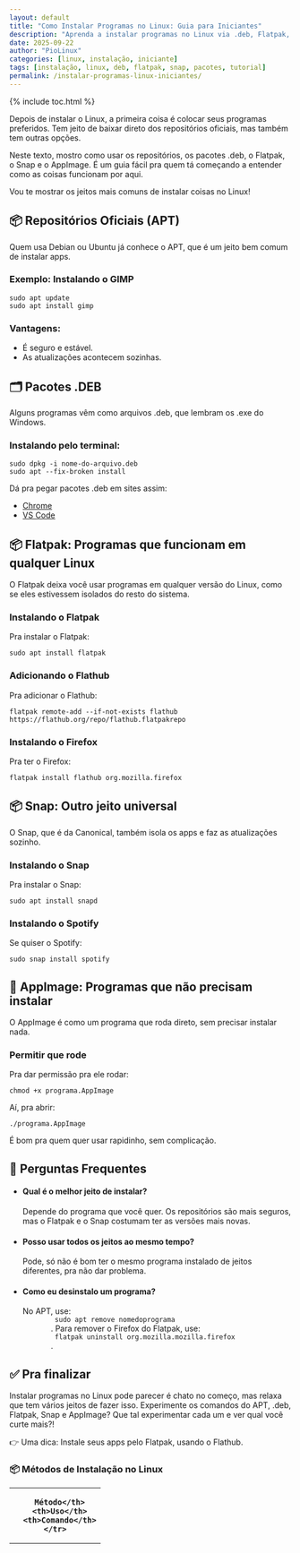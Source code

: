 ```yaml
---
layout: default
title: "Como Instalar Programas no Linux: Guia para Iniciantes"
description: "Aprenda a instalar programas no Linux via .deb, Flatpak, Snap e repositórios. Compare métodos e escolha o melhor para sua distro."
date: 2025-09-22
author: "PioLinux"
categories: [linux, instalação, iniciante]
tags: [instalação, linux, deb, flatpak, snap, pacotes, tutorial]
permalink: /instalar-programas-linux-iniciantes/
---
```



{% include toc.html %}



   <section class="post-content">
    <p>
     Depois de instalar o Linux, a primeira coisa é colocar seus programas preferidos. Tem jeito de baixar direto dos repositórios oficiais, mas também tem outras opções.
    </p>
    <p>
     Neste texto, mostro como usar os repositórios, os pacotes .deb, o Flatpak, o Snap e o AppImage. É um guia fácil pra quem tá começando a entender como as coisas funcionam por aqui.
    </p>
    <p>
     Vou te mostrar os jeitos mais comuns de instalar coisas no Linux!
    </p>
    <h2>
     📦 Repositórios Oficiais (APT)
    </h2>
    <p>
     Quem usa Debian ou Ubuntu já conhece o APT, que é um jeito bem comum de instalar apps.
    </p>
    <h3>
     Exemplo: Instalando o GIMP
    </h3>
    <pre><code>sudo apt update
sudo apt install gimp</code></pre>
    <h3>
     Vantagens:
    </h3>
    <ul>
     <li>
      É seguro e estável.
     </li>
     <li>
      As atualizações acontecem sozinhas.
     </li>
    </ul>
    <h2>
     🗂️ Pacotes .DEB
    </h2>
    <p>
     Alguns programas vêm como arquivos .deb, que lembram os .exe do Windows.
    </p>
    <h3>
     Instalando pelo terminal:
    </h3>
    <pre><code>sudo dpkg -i nome-do-arquivo.deb
sudo apt --fix-broken install</code></pre>
    <p>
     Dá pra pegar pacotes .deb em sites assim:
    </p>
    <ul>
     <li>
      <a href="https://www.google.com/chrome/" target="_blank">
       Chrome
      </a>
     </li>
     <li>
      <a href="https://code.visualstudio.com/download" target="_blank">
       VS Code
      </a>
     </li>
    </ul>
    <h2>
     📦 Flatpak: Programas que funcionam em qualquer Linux
    </h2>
    <p>
     O Flatpak deixa você usar programas em qualquer versão do Linux, como se eles estivessem isolados do resto do sistema.
    </p>
    <h3>
     Instalando o Flatpak
    </h3>
    <p>
     Pra instalar o Flatpak:
    </p>
    <pre><code>sudo apt install flatpak</code></pre>
    <h3>
     Adicionando o Flathub
    </h3>
    <p>
     Pra adicionar o Flathub:
    </p>
    <pre><code>flatpak remote-add --if-not-exists flathub https://flathub.org/repo/flathub.flatpakrepo</code></pre>
    <h3>
     Instalando o Firefox
    </h3>
    <p>
     Pra ter o Firefox:
    </p>
    <pre><code>flatpak install flathub org.mozilla.firefox</code></pre>
    <h2>
     📦 Snap: Outro jeito universal
    </h2>
    <p>
     O Snap, que é da Canonical, também isola os apps e faz as atualizações sozinho.
    </p>
    <h3>
     Instalando o Snap
    </h3>
    <p>
     Pra instalar o Snap:
    </p>
    <pre><code>sudo apt install snapd</code></pre>
    <h3>
     Instalando o Spotify
    </h3>
    <p>
     Se quiser o Spotify:
    </p>
    <pre><code>sudo snap install spotify</code></pre>
    <h2>
     📂 AppImage: Programas que não precisam instalar
    </h2>
    <p>
     O AppImage é como um programa que roda direto, sem precisar instalar nada.
    </p>
    <h3>
     Permitir que rode
    </h3>
    <p>
     Pra dar permissão pra ele rodar:
    </p>
    <pre><code>chmod +x programa.AppImage</code></pre>
    <p>
     Aí, pra abrir:
    </p>
    <pre><code>./programa.AppImage</code></pre>
    <p>
     É bom pra quem quer usar rapidinho, sem complicação.
    </p>
    <h2>
     🔧 Perguntas Frequentes
    </h2>
    <ul>
     <li>
      <h4>
       Qual é o melhor jeito de instalar?
      </h4>
      <p>
       Depende do programa que você quer. Os repositórios são mais seguros, mas o Flatpak e o Snap costumam ter as versões mais novas.
      </p>
     </li>
     <li>
      <h4>
       Posso usar todos os jeitos ao mesmo tempo?
      </h4>
      <p>
       Pode, só não é bom ter o mesmo programa instalado de jeitos diferentes, pra não dar problema.
      </p>
     </li>
     <li>
      <h4>
       Como eu desinstalo um programa?
      </h4>
      <p>
       No APT, use:
       <code>
        sudo apt remove nomedoprograma
       </code>
       . Para remover o Firefox do Flatpak, use:
       <code>
        flatpak uninstall org.mozilla.mozilla.firefox
       </code>
       .
      </p>
     </li>
    </ul>
    <h2>
     ✅ Pra finalizar
    </h2>
    <p>
     Instalar programas no Linux pode parecer é chato no começo, mas relaxa que tem vários jeitos de fazer isso. Experimente os comandos do APT, .deb, Flatpak, Snap e AppImage? Que tal experimentar cada um e ver qual você curte mais?!
    </p>
    <p>
     👉 Uma dica: Instale seus apps pelo Flatpak, usando o Flathub.
    </p>
   
  
 <h3>📦 Métodos de Instalação no Linux</h3>
<table class="evergreen-table">
  <thead>
    <tr>
      <th>
    
      Método</th>
      <th>Uso</th>
      <th>Comando</th>
    </tr>
  </thead>
  <tbody>
    <tr>
      <td data-label="
    
      Método"><code>.deb</code></td>
      <td data-label="Uso">Debian, Ubuntu</td>
      <td data-label="Comando"><code>sudo dpkg -i app.deb</code></td>
    </tr>
    <tr>
      <td data-label="
    
      Método"><code>apt</code></td>
      <td data-label="Uso">Pacotes oficiais</td>
      <td data-label="Comando"><code>sudo apt install nome</code></td>
    </tr>
    <tr>
      <td data-label="
    
      Método"><code>Flatpak</code></td>
      <td data-label="Uso">Universal (GNOME)</td>
      <td data-label="Comando"><code>flatpak install flathub org.gimp.GIMP</code></td>
    </tr>
    <tr>
      <td data-label="
    
      Método"><code>Snap</code></td>
      <td data-label="Uso">Universal (Ubuntu)</td>
      <td data-label="Comando"><code>snap install code --classic</code></td>
    </tr>
  </tbody>
</table>
</section>
